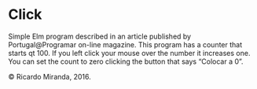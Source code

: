 # Click
Simple Elm program described in an article published by Portugal@Programar on-line magazine.
This program has a counter that starts qt 100. If you left click your mouse over the number it increases one. You can set the count to zero clicking the button that says “Colocar a 0”.

© Ricardo Miranda, 2016.
